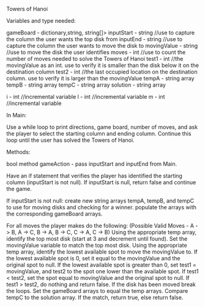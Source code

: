 Towers of Hanoi

Variables and type needed:

gameBoard - dictionary,string, string[]>
inputStart - string //use to capture the column the user wants the top disk from
inputEnd - string //use to capture the column the user wants to move the disk to
movingValue - string //use to move the disk the user identifies
moves - int //use to count the number of moves needed to solve the Towers of Hanoi
test1 - int //the movingValue as an int. use to verify it is smaller than the disk below it on the destination column
test2 - int //the last occupied location on the destination column. use to verify it is larger than the movingValue
tempA - string array
tempB - string array
tempC - string array
solution - string array

i - int //incremental variable
l - int //incremental variable
m - int //incremental variable

In Main:

Use a while loop to print directions, game board, number of moves, and ask the player to select the starting column and ending column. Continue this loop until the user has solved the Towers of Hanoi.

Methods:

bool method gameAction - pass inputStart and inputEnd from Main.

Have an if statement that verifies the player has identified the starting column (inputStart is not null). If inputStart is null, return false and continue the game.

If inputStart is not null:
create new string arrays tempA, tempB, and tempC to use for moving disks and checking for a winner.
populate the arrays with the corresponding gameBoard arrays.
		
For all moves the player makes do the following: (Possible Valid Moves - A -> B, A -> C, B -> A, B -> C, C -> A, C -> B)
Using the appropriate temp array, identify the top most disk (start at 3 and decrement until found).
Set the movingValue variable to match the top most disk.
Using the appropriate temp array, identify the lowest available spot to move the movingValue to.
If the lowest available spot is 0, set it equal to the movingValue and the original spot to null.
If the lowest available spot is greater than 0, set test1 = movingValue, and test2 to the spot one lower than the available spot.
If test1 < test2, set the spot equal to movingValue and the original spot to null.
If test1 > test2, do nothing and return false.
If the disk has been moved break the loops.
Set the gameBoard arrays to equal the temp arrays.
Compare tempC to the solution array. If the match, return true, else return false.	
